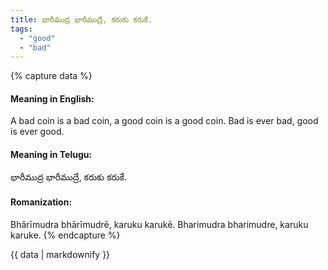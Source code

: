 ```yaml
---
title: భారీముద్ర భారీముద్రే, కరుకు కరుకే.
tags:
  - "good"
  - "bad"
---
```


{% capture data %}
#### Meaning in English:
A bad coin is a bad coin, a good coin is a good coin.
Bad is ever bad, good is ever good.

#### Meaning in Telugu:
భారీముద్ర భారీముద్రే, కరుకు కరుకే.

#### Romanization:
Bhārīmudra bhārīmudrē, karuku karukē.
Bharimudra bharimudre, karuku karuke.
{% endcapture %}

{{ data | markdownify }}

